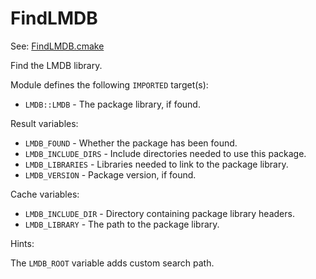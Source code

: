 # FindLMDB

See: [FindLMDB.cmake](https://github.com/petk/php-build-system/tree/master/cmake/cmake/modules/FindLMDB.cmake)

Find the LMDB library.

Module defines the following `IMPORTED` target(s):

* `LMDB::LMDB` - The package library, if found.

Result variables:

* `LMDB_FOUND` - Whether the package has been found.
* `LMDB_INCLUDE_DIRS` - Include directories needed to use this package.
* `LMDB_LIBRARIES` - Libraries needed to link to the package library.
* `LMDB_VERSION` - Package version, if found.

Cache variables:

* `LMDB_INCLUDE_DIR` - Directory containing package library headers.
* `LMDB_LIBRARY` - The path to the package library.

Hints:

The `LMDB_ROOT` variable adds custom search path.
